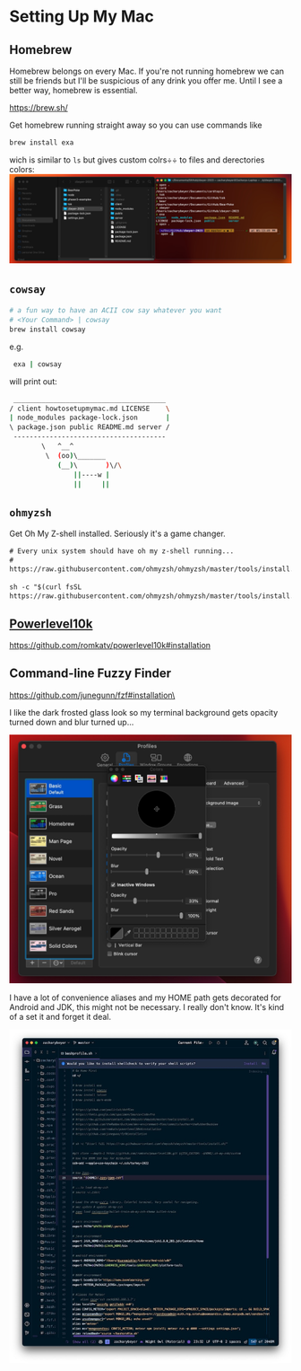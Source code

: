# Setting Up My Mac

## Homebrew

Homebrew belongs on every Mac. If you're not running homebrew we can still be friends but I'll be suspicious of any drink you offer me. Until I see a better way, homebrew is essential.

https://brew.sh/

Get homebrew running straight away so you can use commands like 

```bash 
brew install exa
```

wich is similar to `ls` but gives custom colrs÷÷ to files and derectories colors:
![Screenshot 2023-11-11 at 5.13.57 PM](./public/assets/Screenshot%202023-11-11%20at%205.13.57%20PM.jpg)

## `cowsay`

```bash
# a fun way to have an ACII cow say whatever you want
# <Your Command> | cowsay
brew install cowsay 
```

e.g.

```bash
 exa | cowsay
```

will print out:

```bash
 ______________________________________ 
/ client howtosetupmymac.md LICENSE    \
| node_modules package-lock.json       |
\ package.json public README.md server /
 -------------------------------------- 
        \   ^__^
         \  (oo)\_______
            (__)\       )\/\
                ||----w |
                ||     ||
```

## `ohmyzsh`

Get  Oh My Z-shell installed. Seriously it's a game changer.

```
# Every unix system should have oh my z-shell running...
# https://raw.githubusercontent.com/ohmyzsh/ohmyzsh/master/tools/install.sh

sh -c "$(curl fsSL https://raw.githubusercontent.com/ohmyzsh/ohmyzsh/master/tools/install.sh)"
```

## [Powerlevel10k](https://github.com/romkatv/powerlevel10k#powerlevel10k)

https://github.com/romkatv/powerlevel10k#installation



## Command-line Fuzzy Finder

https://github.com/junegunn/fzf#installation\



I like the dark frosted glass look so my terminal background gets opacity turned down and blur turned up...

![Screenshot 2023-11-11 at 5.14.18 PM](./public/assets/Screenshot%202023-11-11%20at%205.14.18%20PM.jpg)



I have a lot of convenience aliases and my HOME path gets decorated for Android and JDK, this might not be necessary. I really don't know. It's kind of a set it and forget it deal.

![Screenshot 2023-11-11 at 5.15.28 PM](./public/assets/Screenshot%202023-11-11%20at%205.15.28%20PM.jpg)
